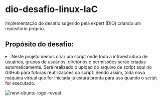 # dio-desafio-linux-IaC
Implementação do desafio sugerido pela expert (DIO) criando um repositório próprio.


## Propósito do desafio:
<li>
  Neste projeto iremos criar um script onde toda a infraestrutura de usuários, grupos de usuários, diretórios e permissões serão criadas automaticamente. Será realizado o upload do arquivo de script aqui no GitHub para futuras reutilizações do script. Sendo assim, toda nova máquina virtual que for iniciada já estará pronta para uso quando o script for executado.
</li>


![new-ubuntu-logo-reveal](https://user-images.githubusercontent.com/76477454/186727887-249e6776-0437-40cf-8814-06508f05bef4.jpg)
